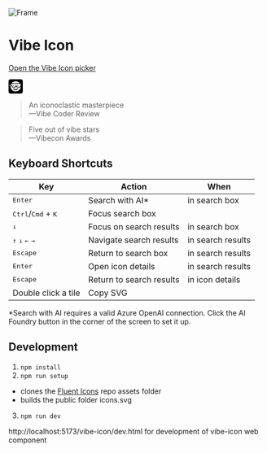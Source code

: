 ![Frame](https://github.com/user-attachments/assets/d1e8f7b0-6982-4237-aa57-4c7ca5b231b0)

# Vibe Icon

[Open the Vibe Icon picker](https://aipx-proto.github.io/vibe-icon/)

<svg width="28" height="28" viewBox="0 0 28 28" fill="none" xmlns="http://www.w3.org/2000/svg">
<rect width="28" height="28" rx="4" fill="black"/>
<path d="M14.0016 24.0021C8.47785 24.0021 4 19.5243 4 14.0006C4 13.6629 4.01674 13.3291 4.04942 13H6V15H7V16H14V15H16V16H23V15H23.9538C23.4523 20.0545 19.188 24.0021 14.0016 24.0021ZM22.0038 8H5.99931C7.82399 5.57053 10.7292 3.99902 14.0016 3.99902C17.2739 3.99902 20.1791 5.57053 22.0038 8ZM9.41002 17.6589C9.08466 17.9153 9.02872 18.3869 9.28507 18.7122C10.4157 20.1472 12.1389 21.0021 14.0015 21.0021C15.8617 21.0021 17.5829 20.1495 18.7136 18.7178C18.9704 18.3927 18.915 17.9211 18.5899 17.6644C18.2649 17.4076 17.7932 17.463 17.5365 17.7881C16.6872 18.8633 15.3978 19.5021 14.0015 19.5021C12.6034 19.5021 11.3124 18.8616 10.4633 17.7839C10.2069 17.4585 9.73537 17.4026 9.41002 17.6589ZM5 9H24V12H23V14H22V15H17V14H16V12H14V14H13V15H8V14H7V12H6V11H4V10H5V9ZM3 12V11H4V12H3ZM3 12H2V14H3V12ZM9 11H8V12H9V13H10V12H9V11ZM18 11H17V12H18V13H19V12H18V11Z" fill="white"/>
</svg>

> An iconoclastic masterpiece  
> —Vibe Coder Review

> Five out of vibe stars  
> —Vibecon Awards

## Keyboard Shortcuts

| Key                                                 | Action                   | When              |
| --------------------------------------------------- | ------------------------ | ----------------- |
| <kbd>Enter</kbd>                                    | Search with AI\*         | in search box     |
| <kbd>Ctrl</kbd>/<kbd>Cmd</kbd> + <kbd>K</kbd>       | Focus search box         |                   |
| <kbd>↓</kbd>                                        | Focus on search results  | in search box     |
| <kbd>↑</kbd> <kbd>↓</kbd> <kbd>←</kbd> <kbd>→</kbd> | Navigate search results  | in search results |
| <kbd>Escape</kbd>                                   | Return to search box     | in search results |
| <kbd>Enter</kbd>                                    | Open icon details        | in search results |
| <kbd>Escape</kbd>                                   | Return to search results | in icon details   |
| Double click a tile                                 | Copy SVG                 |                   |

\*Search with AI requires a valid Azure OpenAI connection. Click the AI Foundry button in the corner of the screen to set it up.

## Development

1. `npm install`
2. `npm run setup`

- clones the [Fluent Icons](https://github.com/microsoft/fluentui-system-icons/) repo assets folder
- builds the public folder icons.svg

3. `npm run dev`

http://localhost:5173/vibe-icon/dev.html for development of vibe-icon web component
